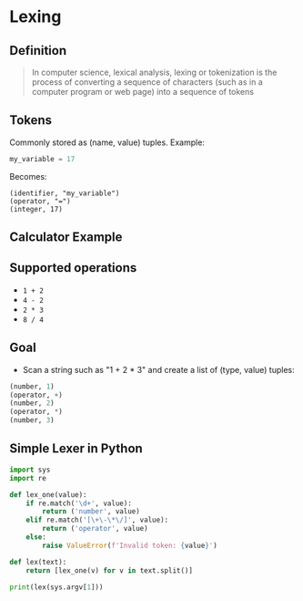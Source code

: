 Lexing
======

Definition
----------

> In computer science, lexical analysis, lexing or tokenization is the process of converting a sequence of characters (such as in a computer program or web page) into a sequence of tokens 

Tokens
------

Commonly stored as (name, value) tuples. Example:

```python
my_variable = 17
```

Becomes:

```
(identifier, "my_variable")
(operator, "=")
(integer, 17)
```

Calculator Example
------------------

Supported operations
--------------------

- `1 + 2`
- `4 - 2`
- `2 * 3`
- `8 / 4`

Goal
----

- Scan a string such as "1 + 2 * 3" and create a list of (type, value) tuples:

```python
(number, 1)
(operator, +)
(number, 2)
(operator, *)
(number, 3)
```

Simple Lexer in Python
----------------------

```python
import sys
import re

def lex_one(value):
    if re.match('\d+', value):
        return ('number', value)
    elif re.match('[\+\-\*\/]', value):
        return ('operator', value)
    else:
        raise ValueError(f'Invalid token: {value}')

def lex(text):
    return [lex_one(v) for v in text.split()]

print(lex(sys.argv[1]))
```
